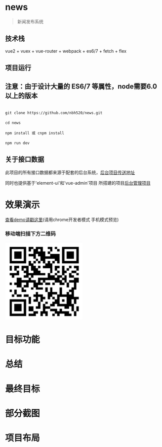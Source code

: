 # news

> 新闻发布系统

## 技术栈

vue2 + vuex + vue-router + webpack + es6/7 + fetch + flex 

## 项目运行

## 注意：由于设计大量的 ES6/7 等属性，node需要6.0以上的版本

```

git clone https://github.com/nbh520/news.git

cd news

npm install 或 cnpm install

npm run dev

```

## 关于接口数据

此项目的所有接口数据都来源于配套的后台系统，[后台项目传送地址](https://github.com/nbh520/news-server)

同时也提供基于'element-ui'和'vue-admin'项目 所搭建的项目[后台管理项目](https://github.com/nbh520/vue-news-manage)

# 效果演示

[查看demo请戳这里](http://localhost:8080/#/index/home)(请用chrome开发者模式 手机模式预览)

### 移动端扫描下方二维码

<img src="https://github.com/nbh520/news/blob/master/news.png" width="250" height="250"/>

# 目标功能


# 总结


# 最终目标

# 部分截图

# 项目布局